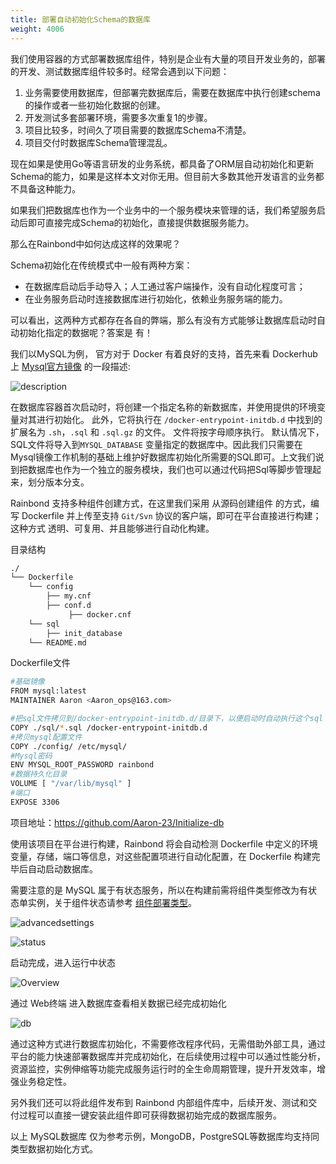 ```yaml
---
title: 部署自动初始化Schema的数据库
weight: 4006
---
```


我们使用容器的方式部署数据库组件，特别是企业有大量的项目开发业务的，部署的开发、测试数据库组件较多时。经常会遇到以下问题：

1. 业务需要使用数据库，但部署完数据库后，需要在数据库中执行创建schema的操作或者一些初始化数据的创建。
2. 开发测试多套部署环境，需要多次重复1的步骤。
3. 项目比较多，时间久了项目需要的数据库Schema不清楚。
4. 项目交付时数据库Schema管理混乱。

现在如果是使用Go等语言研发的业务系统，都具备了ORM层自动初始化和更新Schema的能力，如果是这样本文对你无用。但目前大多数其他开发语言的业务都不具备这种能力。

如果我们把数据库也作为一个业务中的一个服务模块来管理的话，我们希望服务启动后即可直接完成Schema的初始化，直接提供数据服务能力。

那么在Rainbond中如何达成这样的效果呢？



Schema初始化在传统模式中一般有两种方案：

- 在数据库启动后手动导入；人工通过客户端操作，没有自动化程度可言；
- 在业务服务启动时连接数据库进行初始化，依赖业务服务端的能力。

可以看出，这两种方式都存在各自的弊端，那么有没有方式能够让数据库启动时自动初始化指定的数据呢？答案是 有！

我们以MySQL为例， 官方对于 Docker 有着良好的支持，首先来看 Dockerhub上 [Mysql官方镜像](https://registry.hub.docker.com/_/mysql) 的一段描述:

![description](https://static.goodrain.com/docs/practice/Initdb/description.jpg)

在数据库容器首次启动时，将创建一个指定名称的新数据库，并使用提供的环境变量对其进行初始化。 此外，它将执行在 `/docker-entrypoint-initdb.d` 中找到的扩展名为 `.sh`，`.sql` 和 `.sql.gz` 的文件。 文件将按字母顺序执行。 默认情况下，SQL文件将导入到`MYSQL_DATABASE` 变量指定的数据库中。因此我们只需要在Mysql镜像工作机制的基础上维护好数据库初始化所需要的SQL即可。上文我们说到把数据库也作为一个独立的服务模块，我们也可以通过代码把Sql等脚步管理起来，划分版本分支。

Rainbond 支持多种组件创建方式，在这里我们采用 从源码创建组件 的方式，编写 Dockerfile 并上传至支持 `Git/Svn` 协议的客户端，即可在平台直接进行构建；这种方式 透明、可复用、并且能够进行自动化构建。

目录结构

```bash
./
└── Dockerfile
    └── config
        ├── my.cnf
        ├── conf.d
             ├── docker.cnf
    └── sql
        ├── init_database
    └── README.md
```

Dockerfile文件

```bash
#基础镜像
FROM mysql:latest
MAINTAINER Aaron <Aaron_ops@163.com>

#把sql文件拷贝到/docker-entrypoint-initdb.d/目录下，以便启动时自动执行这个sql
COPY ./sql/*.sql /docker-entrypoint-initdb.d
#拷贝mysql配置文件
COPY ./config/ /etc/mysql/
#Mysql密码
ENV MYSQL_ROOT_PASSWORD rainbond
#数据持久化目录
VOLUME [ "/var/lib/mysql" ]
#端口
EXPOSE 3306
```

项目地址：https://github.com/Aaron-23/Initialize-db

使用该项目在平台进行构建，Rainbond 将会自动检测 Dockerfile 中定义的环境变量，存储，端口等信息，对这些配置项进行自动化配置，在 Dockerfile 构建完毕后自动启动数据库。

需要注意的是 MySQL 属于有状态服务，所以在构建前需将组件类型修改为有状态单实例，关于组件状态请参考 [组件部署类型](../../practices/app-dev/statefulset/)。

![advancedsettings](https://grstatic.oss-cn-shanghai.aliyuncs.com/docs/practice/Initdb/advancedsettings.png)

![status](https://grstatic.oss-cn-shanghai.aliyuncs.com/docs/practice/Initdb/status.png)

启动完成，进入运行中状态

![Overview](https://grstatic.oss-cn-shanghai.aliyuncs.com/docs/practice/Initdb/Overview.jpg)

通过 Web终端 进入数据库查看相关数据已经完成初始化

![db](https://static.goodrain.com/docs/practice/Initdb/db.jpg)

通过这种方式进行数据库初始化，不需要修改程序代码，无需借助外部工具，通过平台的能力快速部署数据库并完成初始化，在后续使用过程中可以通过性能分析，资源监控，实例伸缩等功能完成服务运行时的全生命周期管理，提升开发效率，增强业务稳定性。

另外我们还可以将此组件发布到 Rainbond 内部组件库中，后续开发、测试和交付过程可以直接一键安装此组件即可获得数据初始完成的数据库服务。

以上 MySQL数据库 仅为参考示例，MongoDB，PostgreSQL等数据库均支持同类型数据初始化方式。